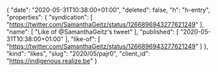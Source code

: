{
  "date": "2020-05-31T10:38:00+01:00",
  "deleted": false,
  "h": "h-entry",
  "properties": {
    "syndication": [
      "https://twitter.com/SamanthaGeitz/status/1266896943277621249"
    ],
    "name": [
      "Like of @SamanthaGeitz's tweet"
    ],
    "published": [
      "2020-05-31T10:38:00+01:00"
    ],
    "like-of": [
      "https://twitter.com/SamanthaGeitz/status/1266896943277621249"
    ]
  },
  "kind": "likes",
  "slug": "2020/05/pajr0",
  "client_id": "https://indigenous.realize.be"
}
